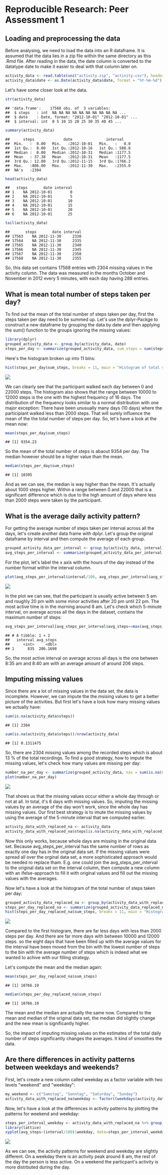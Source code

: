 # Reproducible Research: Peer Assessment 1
<!-- 
current_wd <- getwd()
setwd(file.path(current_wd, "Reproducible_Research", "week2_assignment", "RepData_PeerAssessment1"))
-->

## Loading and preprocessing the data
Before analysing, we need to load the data into an R dataframe. It is assumed that the data lies in a zip file within the same directory as this .Rmd file. After reading in the data, the date column is converted to the datatype date to make it easier to deal with that column later on.


```r
activity_data <- read.table(unz("activity.zip", "activity.csv"), header=TRUE, sep = ",", na.string="NA")
activity_data$date <- as.Date(activity_data$date, format = "%Y-%m-%d")
```
Let's have some closer look at the data.

```r
str(activity_data)
```

```
## 'data.frame':	17568 obs. of  3 variables:
##  $ steps   : int  NA NA NA NA NA NA NA NA NA NA ...
##  $ date    : Date, format: "2012-10-01" "2012-10-01" ...
##  $ interval: int  0 5 10 15 20 25 30 35 40 45 ...
```

```r
summary(activity_data)
```

```
##      steps             date               interval     
##  Min.   :  0.00   Min.   :2012-10-01   Min.   :   0.0  
##  1st Qu.:  0.00   1st Qu.:2012-10-16   1st Qu.: 588.8  
##  Median :  0.00   Median :2012-10-31   Median :1177.5  
##  Mean   : 37.38   Mean   :2012-10-31   Mean   :1177.5  
##  3rd Qu.: 12.00   3rd Qu.:2012-11-15   3rd Qu.:1766.2  
##  Max.   :806.00   Max.   :2012-11-30   Max.   :2355.0  
##  NA's   :2304
```

```r
head(activity_data)
```

```
##   steps       date interval
## 1    NA 2012-10-01        0
## 2    NA 2012-10-01        5
## 3    NA 2012-10-01       10
## 4    NA 2012-10-01       15
## 5    NA 2012-10-01       20
## 6    NA 2012-10-01       25
```

```r
tail(activity_data)
```

```
##       steps       date interval
## 17563    NA 2012-11-30     2330
## 17564    NA 2012-11-30     2335
## 17565    NA 2012-11-30     2340
## 17566    NA 2012-11-30     2345
## 17567    NA 2012-11-30     2350
## 17568    NA 2012-11-30     2355
```
So, this data set contains 17568 entries with 2304 missing values in the activity column. The data was measured in the months October and November in 2012 every 5 minutes, with each day having 288 entries.

## What is mean total number of steps taken per day?
To find out the mean of the total number of steps taken per day, first the steps taken per day need to be summed up. Let's use the dplyr-Packge to construct a new dataframe by grouping the data by date and then applying the sum() function to the groups ignoring the missing values:

```r
library(dplyr)
grouped_activity_data <- group_by(activity_data, date)
steps_per_day <- summarize(grouped_activity_data, sum_steps = sum(steps, na.rm=TRUE))
```
Here's the histogram broken up into 11 bins:

```r
hist(steps_per_day$sum_steps, breaks = 11, main = "Histogram of total steps per day", xlab = "Number of Steps per day")
```

![](PA1_template_files/figure-html/data_hist-1.png)<!-- -->

We can clearly see that the participant walked each day between 0 and 22000 steps. The histogram also shows that the range between 10000 to 12000 steps is the one with the highest frequency of 16 days. The distribution of the frequency looks similar to a normal distribution with one major exception: There have been unusually many days (10 days) where the participiant walked less than 2000 steps. That will surely influence the mean of the the total number of steps per day. So, let's have a look at the mean now:

```r
mean(steps_per_day$sum_steps)
```

```
## [1] 9354.23
```
So the mean of the total number of steps is abaout 9354 per day.
The median however should be a higher value than the mean. 

```r
median(steps_per_day$sum_steps)
```

```
## [1] 10395
```
And as we can see, the median is way higher than the mean. It's actually about 1000 steps higher. Within a range between 0 and 22000 that is a significant difference which is due to the high amount of days where less than 2000 steps were taken by the participant.

## What is the average daily activity pattern?
For getting the average number of steps taken per interval across all the days, let's create another data frame with dplyr. Let's group the original dataframe by interval and then compute the average of each group.

```r
grouped_activity_data_per_interval <- group_by(activity_data, interval)
avg_steps_per_interval <- summarize(grouped_activity_data_per_interval, avg_steps = mean(steps, na.rm=TRUE))
```
For the plot, let's label the x axis with the hours of the day instead of the number format within the interval column.

```r
plot(avg_steps_per_interval$interval/100, avg_steps_per_interval$avg_steps, type = "l", main = "Time series plot of average number of steps per interval across the days", xlab = "Hour of the Day", ylab = "Average Number of Steps")
```

![](PA1_template_files/figure-html/plot_avg_interval-1.png)<!-- -->

In the plot we can see, that the participant is usually active between 5 am and roughly 20 pm with some minor activities after 20 pm until 22 pm. The most active time is in the morning around 8 am. Let's check which 5-minute interval, on average across all the days in the dataset, contains the maximum number of steps:

```r
avg_steps_per_interval[avg_steps_per_interval$avg_steps==max(avg_steps_per_interval$avg_steps),]
```

```
## # A tibble: 1 × 2
##   interval avg_steps
##      <int>     <dbl>
## 1      835  206.1698
```
So, the most active interval on average across all days is the one between 8:35 am and 8:40 am with an average amount of around 206 steps.

## Imputing missing values
Since there are a lot of missing values in the data set, the data is incomplete. However, we can impute the the msising values to get a better picture of the activities.
But first let's have a look how many missing values we actually have:

```r
sum(is.na(activity_data$steps))
```

```
## [1] 2304
```

```r
sum(is.na(activity_data$steps))/nrow(activity_data)
```

```
## [1] 0.1311475
```
So, there are 2304 missing values among the recorded steps which is about 13 % of the total recordings.
To find a good strategy, how to impute the missing values, let's check how many values are missing per day:

```r
number_na_per_day <- summarize(grouped_activity_data, nas = sum(is.na(steps)))
plot(number_na_per_day)
```

![](PA1_template_files/figure-html/na_per_day-1.png)<!-- -->

That shows us that the missing values occur either a whole day through or not at all. In total, it's 8 days with missing values.
So, imputing the missing values by an average of the day won't work, since the whole day has missing values. Our first best strategy is to imute the missing values by using the average of the 5-minute interval that we computed earlier.

```r
activity_data_with_replaced_na <- activity_data
activity_data_with_replaced_na$steps[is.na(activity_data_with_replaced_na$steps)] <- avg_steps_per_interval$avg_steps
```
Now this only works, because whole days are missing in the original data set. Because avg_steps_per_interval has the same number of rows as exactly one day has in the original data set. If the missing values were spread all over the orginal data set, a more sophisticated approach would be needed ro replace tham. E.g. one could join the avg_steps_per_interval to the original data set on the interval column, then compute a new column with an ifelse-approach to fill it with original values and fill out the missing values with the averages.

Now let's have a look at the histogram of the total number of steps taken per day:

```r
grouped_activity_data_replaced_na <- group_by(activity_data_with_replaced_na, date)
steps_per_day_replaced_na <- summarize(grouped_activity_data_replaced_na, sum_steps = sum(steps, na.rm=TRUE))
hist(steps_per_day_replaced_na$sum_steps, breaks = 11, main = "Histogram of total steps per day (missing values replaced", xlab = "Number of Steps per day")
```

![](PA1_template_files/figure-html/hist_replaced_nas-1.png)<!-- -->

Compared to the first histogram, there are far less days with less than 2000 steps per day. And there are far more days with between 10000 and 12000 steps. so the eight days that have been filled up with the average values for the interval have been moved from the bin with the lowest number of steps to the bin with the average number of steps which is indeed what we wanted to achive with our filling strategy.

Let's compute the mean and the median again:

```r
mean(steps_per_day_replaced_na$sum_steps)
```

```
## [1] 10766.19
```

```r
median(steps_per_day_replaced_na$sum_steps)
```

```
## [1] 10766.19
```
The mean and the median are actually the same now. Compared to the mean and median of the original data set, the median did slightly change and the new mean is significantly higher.

So, the impact of imputing missing values on the estimates of the total daily number of steps significantly changes the averages. It kind of smoothes the data.

## Are there differences in activity patterns between weekdays and weekends?
First, let's create a new column called weekday as a factor variable with two levels "weekend" and "weekday":

```r
my_weekend <- c("Samstag", "Sonntag", "Saturday", "Sunday")
activity_data_with_replaced_na$weekday <- factor((weekdays(activity_data_with_replaced_na$date) %in% my_weekend), levels = c(TRUE, FALSE), labels=c("weekend", "weekday"))
```
Now, let's have a look at the differences in activity patterns by plotting the patterns for weekend and weekday:

```r
steps_per_interval_weekday <- activity_data_with_replaced_na %>% group_by(weekday, interval) %>% summarise(avg_steps = mean(steps))
library(lattice)
xyplot(avg_steps~(interval/100)|weekday, data=steps_per_interval_weekday, type='l', main="Average steps per interval across all days", xlab="Hour of the day", ylab="Avergae Number of steps")
```

![](PA1_template_files/figure-html/plot_weekday_weekend-1.png)<!-- -->

As we can see, the activity patterns for weekend and weekday are slightly different. On a weekday there is an activity peak around 8 am, the rest of the day the person is less active. On a weekend the particpant's activity is more distrbuted during the day.

